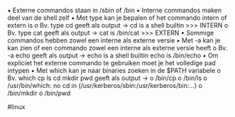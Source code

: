 ▪ Externe commandos staan in /sbin of /bin
▪ Interne commandos maken deel van de shell zelf
▪ Met type kan je bepalen of het commando intern of extern is
	o Bv. type cd geeft als output -> cd is a shell builtin >>> INTERN
	o Bv. type cat geeft als output -> cat is /bin/cat >>> EXTERN
▪ Sommige commandos hebben zowel een interne als externe versie
▪ Met -a kan je kan zien of een commando zowel een interne als externe versie heeft
	o Bv. -a echo geeft als output -> echo is a shell builtin
	echo is /bin/echo
▪ Om expliciet het externe commando te gebruiken moet je het volledige pad intypen
▪ Met which kan je naar binaries zoeken in de $PATH variabele
o Bv. which cp ls cd mkdir pwd geeft als output ->
o /bin/cp
o /bin/ls
o /usr/bin/which: no cd in (/usr/kerberos/sbin:/usr/kerberos/bin:...)
o /bin/mkdir
o /bin/pwd

#linux
